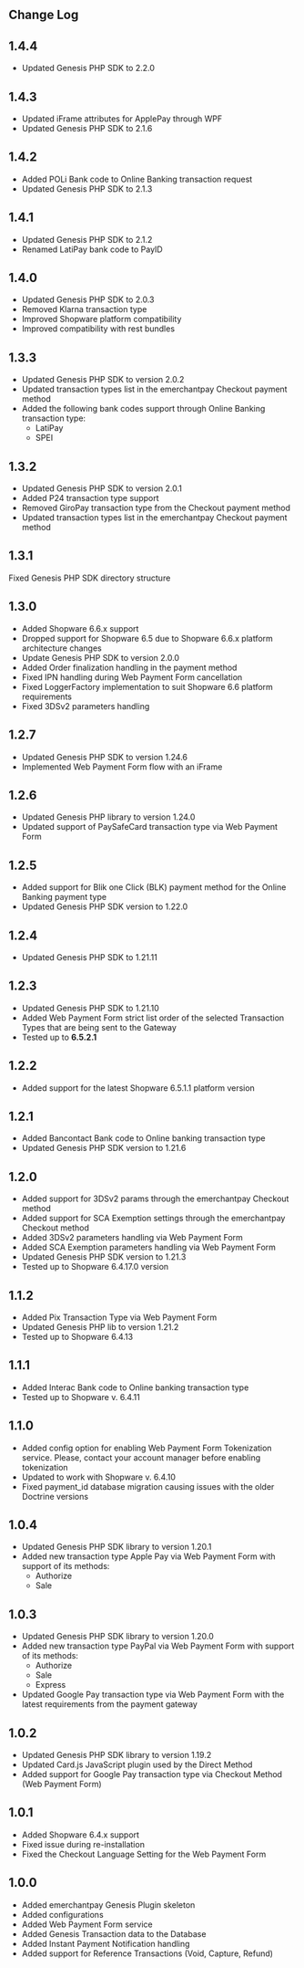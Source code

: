 Change Log
---------------------
__1.4.4__
-----
* Updated Genesis PHP SDK to 2.2.0

__1.4.3__
-----
* Updated iFrame attributes for ApplePay through WPF
* Updated Genesis PHP SDK to 2.1.6

__1.4.2__
-----
* Added POLi Bank code to Online Banking transaction request
* Updated Genesis PHP SDK to 2.1.3

__1.4.1__
-----
* Updated Genesis PHP SDK to 2.1.2
* Renamed LatiPay bank code to PayID

__1.4.0__
-----
* Updated Genesis PHP SDK to 2.0.3
* Removed Klarna transaction type
* Improved Shopware platform compatibility
* Improved compatibility with rest bundles

__1.3.3__
-----
* Updated Genesis PHP SDK to version 2.0.2
* Updated transaction types list in the emerchantpay Checkout payment method
* Added the following bank codes support through Online Banking transaction type:
  * LatiPay
  * SPEI

__1.3.2__
-----
* Updated Genesis PHP SDK to version 2.0.1
* Added P24 transaction type support
* Removed GiroPay transaction type from the Checkout payment method
* Updated transaction types list in the emerchantpay Checkout payment method

__1.3.1__
-----
Fixed Genesis PHP SDK directory structure

__1.3.0__
-----
* Added Shopware 6.6.x support
* Dropped support for Shopware 6.5 due to Shopware 6.6.x platform architecture changes
* Update Genesis PHP SDK to version 2.0.0
* Added Order finalization handling in the payment method
* Fixed IPN handling during Web Payment Form cancellation
* Fixed LoggerFactory implementation to suit Shopware 6.6 platform requirements
* Fixed 3DSv2 parameters handling

__1.2.7__
-----
* Updated Genesis PHP SDK to version 1.24.6
* Implemented Web Payment Form flow with an iFrame

__1.2.6__
-----
* Updated Genesis PHP library to version 1.24.0
* Updated support of PaySafeCard transaction type via Web Payment Form

__1.2.5__
-----
* Added support for Blik one Click (BLK) payment method for the Online Banking payment type
* Updated Genesis PHP SDK version to 1.22.0

__1.2.4__
-----
* Updated Genesis PHP SDK to 1.21.11

__1.2.3__
-----
* Updated Genesis PHP SDK to 1.21.10
* Added Web Payment Form strict list order of the selected Transaction Types that are being sent to the Gateway
* Tested up to __6.5.2.1__

__1.2.2__
-----
* Added support for the latest Shopware 6.5.1.1 platform version

__1.2.1__
-----
* Added Bancontact Bank code to Online banking transaction type
* Updated Genesis PHP SDK version to 1.21.6

__1.2.0__
-----
* Added support for 3DSv2 params through the emerchantpay Checkout method
* Added support for SCA Exemption settings through the emerchantpay Checkout method
* Added 3DSv2 parameters handling via Web Payment Form
* Added SCA Exemption parameters handling via Web Payment Form
* Updated Genesis PHP SDK version to 1.21.3
* Tested up to Shopware 6.4.17.0 version

__1.1.2__
-----
* Added Pix Transaction Type via Web Payment Form
* Updated Genesis PHP lib to version 1.21.2
* Tested up to Shopware 6.4.13

__1.1.1__
-----
* Added Interac Bank code to Online banking transaction type
* Tested up to Shopware v. 6.4.11

__1.1.0__
-----
* Added config option for enabling Web Payment Form Tokenization service. Please, contact your account manager before enabling tokenization
* Updated to work with Shopware v. 6.4.10
* Fixed payment_id database migration causing issues with the older Doctrine versions

__1.0.4__
-----
* Updated Genesis PHP SDK library to version 1.20.1
* Added new transaction type Apple Pay via Web Payment Form with support of its methods:
  * Authorize
  * Sale

__1.0.3__
-----
* Updated Genesis PHP SDK library to version 1.20.0
* Added new transaction type PayPal via Web Payment Form with support of its methods:
    * Authorize
    * Sale
    * Express
* Updated Google Pay transaction type via Web Payment Form with the latest requirements from the payment gateway

__1.0.2__
-----
* Updated Genesis PHP SDK library to version 1.19.2
* Updated Card.js JavaScript plugin used by the Direct Method
* Added support for Google Pay transaction type via Checkout Method (Web Payment Form)

__1.0.1__
-----
* Added Shopware 6.4.x support
* Fixed issue during re-installation
* Fixed the Checkout Language Setting for the Web Payment Form

__1.0.0__
-----
* Added emerchantpay Genesis Plugin skeleton
* Added configurations
* Added Web Payment Form service
* Added Genesis Transaction data to the Database
* Added Instant Payment Notification handling
* Added support for Reference Transactions (Void, Capture, Refund)
